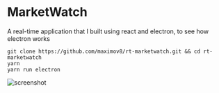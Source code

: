# MarketWatch

A real-time application that I built using react and electron, to see how electron works


``` shell
git clone https://github.com/maximov8/rt-marketwatch.git && cd rt-marketwatch
yarn
yarn run electron
```

![screenshot](https://i.imgur.com/x2KUTcZ.png)
